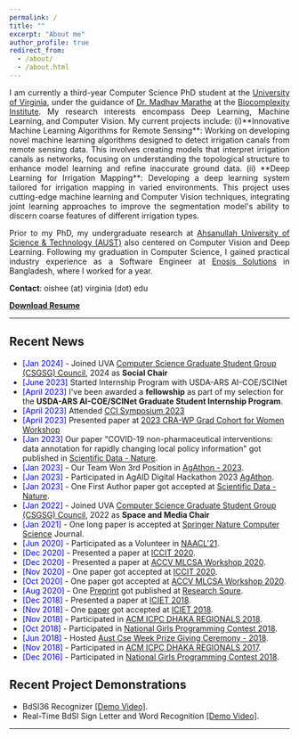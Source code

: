 ```yaml
---
permalink: /
title: ""
excerpt: "About me"
author_profile: true
redirect_from:
  - /about/
  - /about.html
---
```


<div style="text-align: justify"> 
I am currently a third-year Computer Science PhD student at the  <a href="https://engineering.virginia.edu/departments/computer-science">University of Virginia</a>, under the guidance of <a href="https://engineering.virginia.edu/faculty/madhav-marathe">Dr. Madhav Marathe</a> at the <a href="https://biocomplexity.virginia.edu/">Biocomplexity Institute</a>. My research interests encompass Deep Learning, Machine Learning, and Computer Vision. My current projects include: (i)**Innovative Machine Learning Algorithms for Remote Sensing**: Working on developing novel machine learning algorithms designed to detect irrigation canals from remote sensing data. This involves creating models that interpret irrigation canals as networks, focusing on understanding the topological structure to enhance model learning and refine inaccurate ground data. (ii) **Deep Learning for Irrigation Mapping**: Developing a deep learning system tailored for irrigation mapping in varied environments. This project uses cutting-edge machine learning and Computer Vision techniques, integrating joint learning approaches to improve the segmentation model's ability to discern coarse features of different irrigation types.

Prior to my PhD, my undergraduate research at <a href="http://aust.edu/">Ahsanullah University of Science & Technology (AUST)</a> also centered on Computer Vision and Deep Learning. Following my graduation in Computer Science, I gained practical industry experience as a Software Engineer at <a href="https://www.enosisbd.com/">Enosis Solutions</a> in Bangladesh, where I worked for a year.

</div>

**Contact**: oishee (at) virginia (dot) edu

[**Download Resume**](https://oishee-hoque.github.io/files/OOishee_CV_2024_.pdf)

<!-- <a href="https://oishee-hoque.github.io/publications/"> <img src="https://oishee-hoque.github.io/images/pubs.png" alt="Publication Venues"
	title="Publication Venues" width="600" height="200"> </a> -->

---

## Recent News

- <span style="color:Blue"> [Jan 2024] </span> - Joined UVA [Computer Science Graduate Student Group (CSGSG) Council](https://csgsg.org/), 2024 as **Social Chair**
- <span style="color:Blue"> [June 2023] </span> Started Internship Program with USDA-ARS AI-COE/SCINet
- <span style="color:Blue"> [April 2023] </span> I've been awarded a **fellowship** as part of my selection for the **USDA-ARS AI-COE/SCINet Graduate Student Internship Program**.
- <span style="color:Blue"> [April 2023] </span> Attended [CCI Symposium 2023](https://cyberinitiative.org/events-programs/2023/cci-symposium-2023.html)
- <span style="color:Blue"> [April 2023] </span> Presented paper at [2023 CRA-WP Grad Cohort for Women Workshop](https://web.cvent.com/event/9bcae8aa-6d9e-4942-acc8-a36e48734459/summary)
- <span style="color:Blue"> [Jan 2023] </span> Our paper "COVID-19 non-pharmaceutical interventions: data annotation for rapidly changing local policy information" got published in [Scientific Data - Nature](https://www.nature.com/articles/s41597-023-01979-6).
- <span style="color:Blue"> [Jan 2023] </span> - Our Team Won 3rd Position in [AgAthon - 2023](https://badgr.com/public/assertions/wJZIOVeESRiBJDtn-tRj6g?identity__email=gza5dr@virginia.edu).
- <span style="color:Blue"> [Jan 2023] </span> - Participated in AgAID Digital Hackathon 2023 [AgAthon](https://badgr.com/public/assertions/wJZIOVeESRiBJDtn-tRj6g?identity__email=gza5dr@virginia.edu).
- <span style="color:Blue"> [Jan 2023] </span> - One First Author paper got accepted at [Scientific Data - Nature](https://www.nature.com/sdata/).
- <span style="color:Blue"> [Jan 2022] </span> - Joined UVA [Computer Science Graduate Student Group (CSGSG) Council](https://csgsg.org/), 2022 as **Space and Media Chair**
- <span style="color:Blue">[Jan 2021] </span> - One long paper is accepted at [Springer Nature Computer Science](https://link.springer.com/article/10.1007/s42979-021-00487-x) Journal.
- <span style="color:Blue"> [Jun 2020] </span> - Participated as a Volunteer in [NAACL'21](https://2021.naacl.org).
- <span style="color:Blue"> [Dec 2020] </span> - Presented a paper at [ICCIT 2020](http://iccit.org.bd/2020/).
- <span style="color:Blue"> [Dec 2020] </span> - Presented a paper at [ACCV MLCSA Workshop 2020](http://mlp.sci.yamaguchi-u.ac.jp/MLCSA2020/index.html).
- <span style="color:Blue"> [Nov 2020] </span> - One paper got accepted at [ICCIT 2020](http://iccit.org.bd/2020/).
- <span style="color:Blue"> [Oct 2020] </span> - One paper got accepted at [ACCV MLCSA Workshop 2020](http://mlp.sci.yamaguchi-u.ac.jp/MLCSA2020/index.html).
- <span style="color:Blue"> [Aug 2020] </span> - One [Preprint](https://assets.researchsquare.com/files/rs-56285/v1_stamped.pdf) got published at [Research Squre](https://www.researchsquare.com/article/rs-56285/v1).
- <span style="color:Blue"> [Dec 2018] </span> - Presented a paper at [ICIET 2018](http://www.cse.du.ac.bd/iciet/index.html).
- <span style="color:Blue"> [Nov 2018] </span> - One [paper](https://ieeexplore.ieee.org/document/8660780) got accepted at [ICIET 2018](http://www.cse.du.ac.bd/iciet/index.html).
- <span style="color:Blue"> [Nov 2018] </span> - Participated in [ACM ICPC DHAKA REGIONALS 2018](https://icpc.baylor.edu/regionals/finder/Dhaka-2018).
- <span style="color:Blue">[Oct 2018] </span> - Participated in [National Girls Programming Contest 2018](https://cseweek.bdosn.org/national-girls-programming-contest).
- <span style="color:Blue">[Jun 2018]</span> - Hosted [Aust Cse Week Prize Giving Ceremony - 2018](https://www.facebook.com/codeware.aust/).
- <span style="color:Blue"> [Nov 2018] </span> - Participated in [ACM ICPC DHAKA REGIONALS 2017](https://icpc.baylor.edu/regionals/finder/Dhaka-2017).
- <span style="color:Blue">[Dec 2016] </span> - Participated in [National Girls Programming Contest 2018](https://cseweek.bdosn.org/national-girls-programming-contest).

## Recent Project Demonstrations

- BdSl36 Recognizer [[Demo Video]](https://youtu.be/lSYgBMn2Tlg).
- Real-Time BdSl Sign Letter and Word Recognition [[Demo Video]](https://youtu.be/OU8IFpR0_sU).

---
